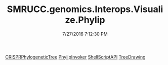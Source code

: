 ﻿---
title: SMRUCC.genomics.Interops.Visualize.Phylip
date: 7/27/2016 7:12:30 PM
---

[CRISPRPhylogeneticTree](T-SMRUCC.genomics.Interops.Visualize.Phylip.CRISPRPhylogeneticTree.html)
[PhylipInvoker](T-SMRUCC.genomics.Interops.Visualize.Phylip.PhylipInvoker.html)
[ShellScriptAPI](T-SMRUCC.genomics.Interops.Visualize.Phylip.ShellScriptAPI.html)
[TreeDrawing](T-SMRUCC.genomics.Interops.Visualize.Phylip.TreeDrawing.html)
